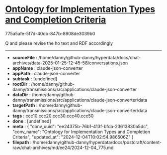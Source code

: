 # [Ontology for Implementation Types and Completion Criteria](https://claude.ai/chat/ee24375b-76b1-413f-bfda-23613830a5dc)

775a5afe-5f7d-40db-847b-8908de3039b0

Q and please revise the ho text and RDF accordingly

---

* **sourceFile** : /home/danny/github-danny/hyperdata/docs/chat-archives/data-2025-01-25-12-45-58/conversations.json
* **appName** : claude-json-converter
* **appPath** : claude-json-converter
* **subtask** : [undefined]
* **rootDir** : /home/danny/github-danny/transmissions/src/applications/claude-json-converter
* **dataDir** : /home/danny/github-danny/transmissions/src/applications/claude-json-converter/data
* **targetPath** : /home/danny/github-danny/transmissions/src/applications/claude-json-converter/data
* **tags** : ccc10.ccc20.ccc30.ccc40.ccc50
* **done** : [undefined]
* **meta** : {
  "conv_uuid": "ee24375b-76b1-413f-bfda-23613830a5dc",
  "conv_name": "Ontology for Implementation Types and Completion Criteria",
  "updated_at": "2024-12-04T10:02:54.986506Z"
}
* **filepath** : /home/danny/github-danny/hyperdata/docs/postcraft/content-raw/chat-archives/md/ee24/2024-12-04_775.md